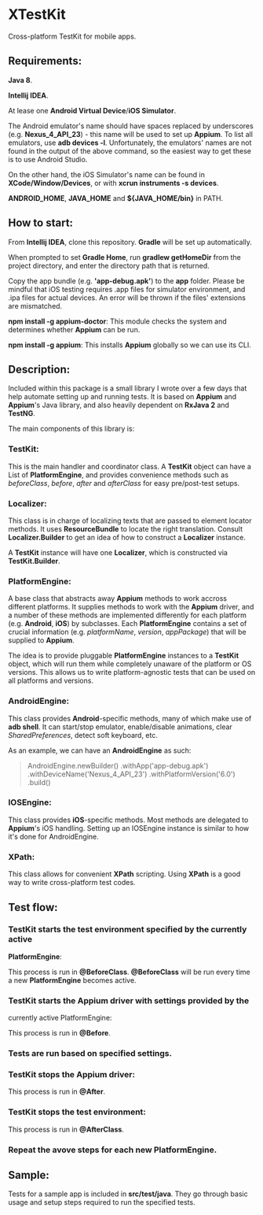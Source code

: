 # XTestKit
Cross-platform TestKit for mobile apps.

## Requirements:

**Java 8**.

**Intellij IDEA**.

At lease one **Android Virtual Device**/**iOS Simulator**.

The Android emulator's name should have spaces replaced by underscores
(e.g. **Nexus_4_API_23**) - this name will be used to set up **Appium**. To
list all emulators, use **adb devices -l**. Unfortunately, the emulators'
names are not found in the output of the above command, so the easiest way
to get these is to use Android Studio.

On the other hand, the iOS Simulator's name can be found in
**XCode/Window/Devices**, or with **xcrun instruments -s devices**.

**ANDROID_HOME**, **JAVA_HOME** and **${JAVA_HOME/bin}** in PATH.

## How to start:

From **Intellij IDEA**, clone this repository. **Gradle** will be set up
automatically.

When prompted to set **Gradle Home**, run **gradlew getHomeDir** from the
project directory, and enter the directory path that is returned.

Copy the app bundle (e.g. **'app-debug.apk'**) to the **app** folder. Please
be mindful that iOS testing requires .app files for simulator environment,
and .ipa files for actual devices. An error will be thrown if the files'
extensions are mismatched.

**npm install -g appium-doctor**: This module checks the system and determines
whether **Appium** can be run.

**npm install -g appium**: This installs **Appium** globally so we can use
its CLI.

## Description:

Included within this package is a small library I wrote over a few days that
help automate setting up and running tests. It is based on **Appium**
and **Appium**'s Java library, and also heavily dependent on **RxJava 2** and
**TestNG**.

The main components of this library is:

### TestKit: 

This is the main handler and coordinator class. A **TestKit** object can
have a List of **PlatformEngine**, and provides convenience methods such
as *beforeClass*, *before*, *after* and *afterClass* for easy pre/post-test
setups.

### Localizer:

This class is in charge of localizing texts that are passed to element
locator methods. It uses **ResourceBundle** to locate the right translation.
Consult **Localizer.Builder** to get an idea of how to construct a
**Localizer** instance.

A **TestKit** instance will have one **Localizer**, which is constructed
via **TestKit.Builder**.

### PlatformEngine: 

A base class that abstracts away **Appium** methods to work accross different
platforms. It supplies methods to work with the **Appium** driver, and a number
of these methods are implemented differently for each platform
(e.g. **Android**, **iOS**) by subclasses. Each **PlatformEngine** contains
a set of crucial information (e.g. *platformName*, *version*, *appPackage*)
that will be supplied to **Appium**.

The idea is to provide pluggable **PlatformEngine** instances to a **TestKit**
object, which will run them while completely unaware of the platform or OS
versions. This allows us to write platform-agnostic tests that can be used on
all platforms and versions.

### AndroidEngine: 

This class provides **Android**-specific methods, many of which make use of
**adb shell**. It can start/stop emulator, enable/disable animations, clear
*SharedPreferences*, detect soft keyboard, etc.

As an example, we can have an **AndroidEngine** as such:

> AndroidEngine.newBuilder()
  .withApp('app-debug.apk')
  .withDeviceName('Nexus_4_API_23')
  .withPlatformVersion('6.0')
  .build()

### IOSEngine:

This class provides **iOS**-specific methods. Most methods are delegated to
**Appium**'s iOS handling. Setting up an IOSEngine instance is similar to how
it's done for AndroidEngine.

### XPath: 

This class allows for convenient **XPath** scripting. Using **XPath** is a
good way to write cross-platform test codes.

## Test flow:

### **TestKit** starts the test environment specified by the currently active
**PlatformEngine**:

This process is run in **@BeforeClass**. **@BeforeClass** will be run every
time a new **PlatformEngine** becomes active.

### **TestKit** starts the **Appium** driver with settings provided by the
currently active PlatformEngine:

This process is run in **@Before**.

### Tests are run based on specified settings.

### **TestKit** stops the **Appium** driver:

This process is run in **@After**.

### **TestKit** stops the test environment:

This process is run in **@AfterClass**.

### Repeat the avove steps for each new **PlatformEngine**.

## Sample:

Tests for a sample app is included in **src/test/java**. They go through basic
usage and setup steps required to run the specified tests.

